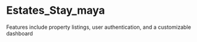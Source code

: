 # Estates_Stay_maya
Features include property listings, user authentication, and a customizable dashboard
